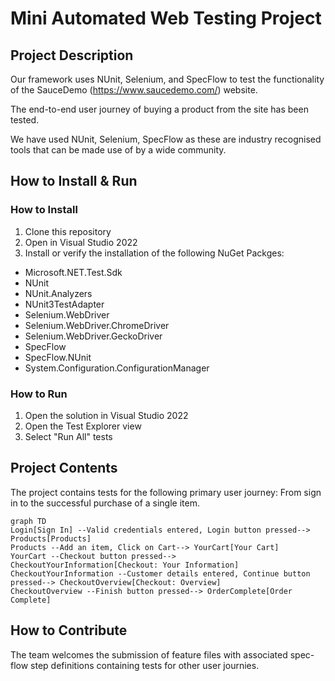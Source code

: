 # Mini Automated Web Testing Project

## Project Description

Our framework uses NUnit, Selenium, and SpecFlow to test the functionality of the SauceDemo (https://www.saucedemo.com/) website.

The end-to-end user journey of buying a product from the site has been tested.

We have used NUnit, Selenium, SpecFlow as these are industry recognised tools that can be made use of by a wide community.

## How to Install & Run
### How to Install
1. Clone this repository
2. Open in Visual Studio 2022
3. Install or verify the installation of the following NuGet Packges:
- Microsoft.NET.Test.Sdk
- NUnit
- NUnit.Analyzers
- NUnit3TestAdapter
- Selenium.WebDriver
- Selenium.WebDriver.ChromeDriver
- Selenium.WebDriver.GeckoDriver
- SpecFlow
- SpecFlow.NUnit
- System.Configuration.ConfigurationManager

### How to Run

1. Open the solution in Visual Studio 2022
2. Open the Test Explorer view
3. Select "Run All" tests

## Project Contents

The project contains tests for the following primary user journey: From sign in to the successful purchase of a single item.

```mermaid
graph TD
Login[Sign In] --Valid credentials entered, Login button pressed--> Products[Products]
Products --Add an item, Click on Cart--> YourCart[Your Cart]
YourCart --Checkout button pressed--> CheckoutYourInformation[Checkout: Your Information]
CheckoutYourInformation --Customer details entered, Continue button pressed--> CheckoutOverview[Checkout: Overview]
CheckoutOverview --Finish button pressed--> OrderComplete[Order Complete]
```

## How to Contribute
The team welcomes the submission of feature files with associated spec-flow step definitions containing tests for other user journies.